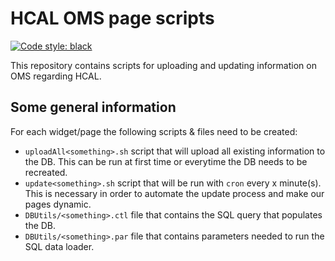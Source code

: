 # HCAL OMS page scripts

[![Code style: black](https://img.shields.io/badge/code%20style-black-000000.svg)](https://github.com/psf/black)

This repository contains scripts for uploading and updating information on OMS regarding HCAL.

## Some general information

For each widget/page the following scripts & files need to be created:
 - `uploadAll<something>.sh` script that will upload all existing information to the DB. This can be run at first time or everytime the DB needs to be recreated.
 - `update<something>.sh` script that will be run with `cron` every x minute(s). This is necessary in order to automate the update process and make our pages dynamic.
 - `DBUtils/<something>.ctl` file that contains the SQL query that populates the DB.
 - `DBUtils/<something>.par` file that contains parameters needed to run the SQL data loader.

